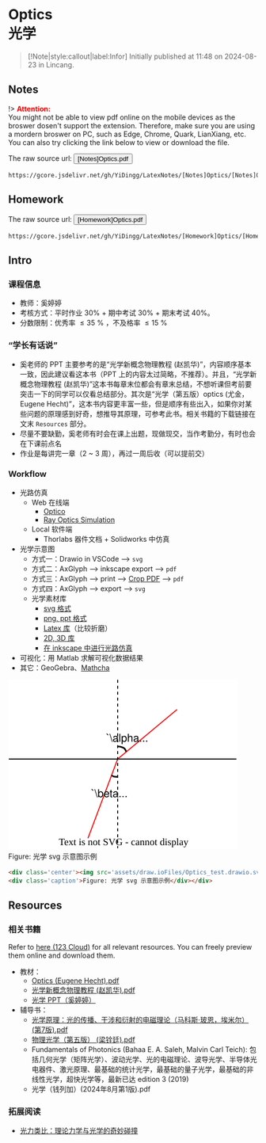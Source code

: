 #  Optics <br> 光学

> [!Note|style:callout|label:Infor]
Initially published at 11:48 on 2024-08-23 in Lincang.


## Notes 

!> **<span style='color:red'>Attention:</span>**<br>
You might not be able to view pdf online on the mobile devices as the broswer dosen't support the extension. Therefore, make sure you are using a mordern broswer on PC, such as Edge, Chrome, Quark, LianXiang, etc. You can also try clicking the link below to view or download
the file.

The raw source url: <button onclick="window.open('https://gcore.jsdelivr.net/gh/YiDingg/LatexNotes/[Notes]Optics/[Notes]Optics.pdf')" type="button">[Notes]Optics.pdf</button>

```pdf
https://gcore.jsdelivr.net/gh/YiDingg/LatexNotes/[Notes]Optics/[Notes]Optics.pdf
```

## Homework

The raw source url: <button onclick="window.open('https://gcore.jsdelivr.net/gh/YiDingg/LatexNotes/[Homework]Optics/[Homework]Optics.pdf')" type="button">[Homework]Optics.pdf</button>

```pdf
https://gcore.jsdelivr.net/gh/YiDingg/LatexNotes/[Homework]Optics/[Homework]Optics.pdf
```

## Intro


### 课程信息

- 教师：奚婷婷
- 考核方式：平时作业 30% + 期中考试 30% + 期末考试 40%。
- 分数限制：优秀率 $\leqslant 35\ \%$ ，不及格率 $\leqslant 15\  \%$

### “学长有话说”

- 奚老师的 PPT 主要参考的是“光学新概念物理教程 (赵凯华)”，内容顺序基本一致，因此建议看这本书（PPT 上的内容太过简略，不推荐）。并且，“光学新概念物理教程 (赵凯华)”这本书每章末位都会有章末总结，不想听课但考前要突击一下的同学可以仅看总结部分。其次是“光学（第五版）optics (尤金，Eugene Hecht)”，这本书内容更丰富一些，但是顺序有些出入，如果你对某些问题的原理感到好奇，想推导其原理，可参考此书。相关书籍的下载链接在文末 `Resources` 部分。
- 尽量不要缺勤，奚老师有时会在课上出题，现做现交，当作考勤分，有时也会在下课前点名
- 作业是每讲完一章（2 ~ 3 周），再过一周后收（可以提前交）


### Workflow
- 光路仿真
  - Web 在线端
    - [Optico](https://www.optico.app/en/start-en/)
    - [Ray Optics Simulation](https://phydemo.app/ray-optics/cn/)
  - Local 软件端
    - Thorlabs 器件文档 + Solidworks 中仿真
- 光学示意图
  - 方式一：Drawio in VSCode --> `svg`
  - 方式二：AxGlyph --> inkscape export --> `pdf`
  - 方式三：AxGlyph --> print --> [Crop PDF](https://www.i2pdf.com/crop-pdf) --> `pdf`
  - 方式四：AxGlyph --> export --> `svg`
  - 光学素材库
    - [svg 格式](https://www.gwoptics.org/ComponentLibrary/)
    - [png, ppt 格式](https://markelz.physics.buffalo.edu/node/411)
    - [Latex 库](https://ctan.org/pkg/pst-optexp)（比较折磨）
    - [2D, 3D 库](https://github.com/amv213/ComponentLibrary)
    - [在 inkscape 中进行光路仿真](https://github.com/damienBloch/inkscape-raytracing)
- 可视化：用 Matlab 求解可视化数据结果
- 其它：GeoGebra、[Mathcha](https://www.mathcha.io/editor) 

<div class='center'><img src='assets/draw.ioFiles/Optics_test.drawio.svg' alt='img'/>
<div class='caption'>Figure: 光学 svg 示意图示例</div></div>

``` html
<div class='center'><img src='assets/draw.ioFiles/Optics_test.drawio.svg' alt='img'/>
<div class='caption'>Figure: 光学 svg 示意图示例</div></div>
```


## Resources

### 相关书籍

Refer to [here (123 Cloud)](https://www.123865.com/s/0y0pTd-1GKj3) for all relevant resources. You can freely preview them online and download them. 

- 教材：
  - [Optics (Eugene Hecht).pdf](https://www.writebug.com/static/uploads/2024/9/2/3ed06af7e4f074f1964feb480a541a6b.pdf)
  - [光学新概念物理教程 (赵凯华).pdf](https://www.writebug.com/static/uploads/2024/9/2/4354c0a83b3b86c3c390cb816f649675.pdf)
  - [光学 PPT（奚婷婷）](https://www.123865.com/s/0y0pTd-4GKj3)
- 辅导书：
  - [光学原理：光的传播、干涉和衍射的电磁理论（马科斯·玻恩，埃米尔）(第7版).pdf](https://s.b1n.net/DABQD)
  - [物理光学（第五版） (梁铨廷).pdf](https://www.writebug.com/static/uploads/2024/9/2/501fb70a8ae70b6d7fa45c5c328e50e9.pdf)
  - Fundamentals of Photonics (Bahaa E. A. Saleh, Malvin Carl Teich): 包括几何光学（矩阵光学）、波动光学、光的电磁理论、波导光学、半导体光电器件、激光原理、最基础的统计光学，最基础的量子光学，最基础的非线性光学，超快光学等，最新已达 edition 3 (2019)
  - 光学（钱列加）(2024年8月第1版).pdf

<!--   - [光学 PPT（奚婷婷）](https://www.writebug.com/code/53666336-413e-11ef-afda-0242c0a84017/src/branch/main/%E5%85%89%E5%AD%A6%20PPT/#) -->

<!-- - 教材：
    - [光学 PPT（奚婷婷）](https://www.123865.com/s/0y0pTd-4GKj3)
    - [光学（第五版）optics (尤金，Eugene Hecht).pdf](https://www.123865.com/s/0y0pTd-xGKj3)
- 辅导书：
    - 光学原理：光的传播、干涉和衍射的电磁理论（马科斯·玻恩，埃米尔）(第7版).pdf
    - 光学新概念物理教程 新概念物理教程 (赵凯华).pdf
    - 物理光学（第五版） (梁铨廷).pdf
 -->

### 拓展阅读

- [光力类比：理论力学与光学的奇妙碰撞](https://zhuanlan.zhihu.com/p/666330436)
